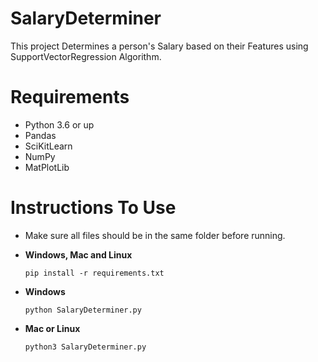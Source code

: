 # SalaryDeterminer
This project Determines a person's Salary based on their Features using SupportVectorRegression Algorithm.

# Requirements
 - Python 3.6 or up
 - Pandas
 - SciKitLearn
 - NumPy
 - MatPlotLib
 
 # Instructions To Use
 - Make sure all files should be in the same folder before running.
 
 - **Windows, Mac and Linux**
   ``` 
   pip install -r requirements.txt
   ```
 - **Windows**
   ```
   python SalaryDeterminer.py
   ```
 - **Mac or Linux**
   ```
   python3 SalaryDeterminer.py
   ```
